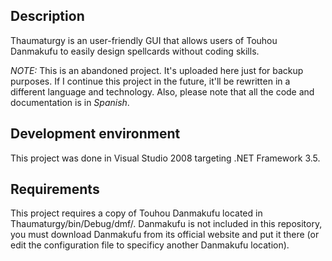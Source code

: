 ## Description

Thaumaturgy is an user-friendly GUI that allows users of Touhou Danmakufu to easily design spellcards without coding skills.

*NOTE:* This is an abandoned project. It's uploaded here just for backup purposes. If I continue this project in the future, it'll be rewritten in a different language and technology. Also, please note that all the code and documentation is in *Spanish*.

## Development environment

This project was done in Visual Studio 2008 targeting .NET Framework 3.5.

## Requirements

This project requires a copy of Touhou Danmakufu located in Thaumaturgy/bin/Debug/dmf/. Danmakufu is not included in this repository, you must download Danmakufu from its official website and put it there (or edit the configuration file to specificy another Danmakufu location).